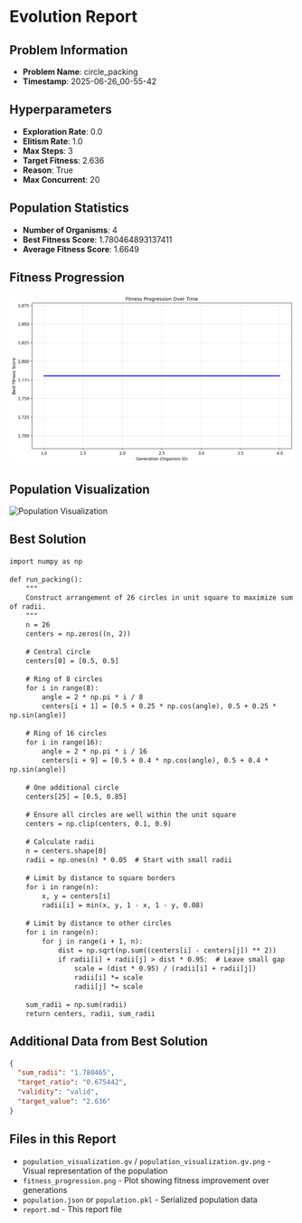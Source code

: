 # Evolution Report

## Problem Information
- **Problem Name**: circle_packing
- **Timestamp**: 2025-06-26_00-55-42

## Hyperparameters
- **Exploration Rate**: 0.0
- **Elitism Rate**: 1.0
- **Max Steps**: 3
- **Target Fitness**: 2.636
- **Reason**: True
- **Max Concurrent**: 20

## Population Statistics
- **Number of Organisms**: 4
- **Best Fitness Score**: 1.780464893137411
- **Average Fitness Score**: 1.6649

## Fitness Progression
![Fitness Progression](fitness_progression.png)

## Population Visualization
![Population Visualization](population_visualization.gv.png)

## Best Solution
```
import numpy as np

def run_packing():
    """
    Construct arrangement of 26 circles in unit square to maximize sum of radii.
    """
    n = 26
    centers = np.zeros((n, 2))
    
    # Central circle
    centers[0] = [0.5, 0.5]
    
    # Ring of 8 circles
    for i in range(8):
        angle = 2 * np.pi * i / 8
        centers[i + 1] = [0.5 + 0.25 * np.cos(angle), 0.5 + 0.25 * np.sin(angle)]
    
    # Ring of 16 circles
    for i in range(16):
        angle = 2 * np.pi * i / 16
        centers[i + 9] = [0.5 + 0.4 * np.cos(angle), 0.5 + 0.4 * np.sin(angle)]
    
    # One additional circle
    centers[25] = [0.5, 0.85]
    
    # Ensure all circles are well within the unit square
    centers = np.clip(centers, 0.1, 0.9)
    
    # Calculate radii
    n = centers.shape[0]
    radii = np.ones(n) * 0.05  # Start with small radii
    
    # Limit by distance to square borders
    for i in range(n):
        x, y = centers[i]
        radii[i] = min(x, y, 1 - x, 1 - y, 0.08)
    
    # Limit by distance to other circles
    for i in range(n):
        for j in range(i + 1, n):
            dist = np.sqrt(np.sum((centers[i] - centers[j]) ** 2))
            if radii[i] + radii[j] > dist * 0.95:  # Leave small gap
                scale = (dist * 0.95) / (radii[i] + radii[j])
                radii[i] *= scale
                radii[j] *= scale
    
    sum_radii = np.sum(radii)
    return centers, radii, sum_radii

```

## Additional Data from Best Solution
```json
{
  "sum_radii": "1.780465",
  "target_ratio": "0.675442",
  "validity": "valid",
  "target_value": "2.636"
}
```

## Files in this Report
- `population_visualization.gv` / `population_visualization.gv.png` - Visual representation of the population
- `fitness_progression.png` - Plot showing fitness improvement over generations
- `population.json` or `population.pkl` - Serialized population data
- `report.md` - This report file

